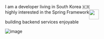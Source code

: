 
<div style = "display:flex;">
  I am a developer living in South Korea 🇰🇷
</div>

<div style = "display:flex;">
highly interested in the Spring Framework<img width = 32 height = auto src="https://img.shields.io/badge/-white?style=flat-square&logo=spring">
</div>
<div style = "display:flex;">
building backend services enjoyable
  
</div>

![image](https://github.com/user-attachments/assets/41c9db0b-8000-4427-a3f6-7d0952450da4)


